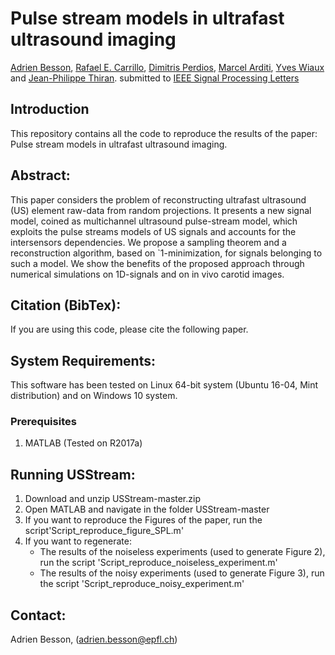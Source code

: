 # Pulse stream models in ultrafast ultrasound imaging
[Adrien Besson](https://adribesson.github.io/), [Rafael E. Carrillo](https://scholar.google.com/citations?user=-KhnCwMAAAAJ&hl=fr), [Dimitris Perdios](https://people.epfl.ch/dimitris.perdios?lang=fr), [Marcel Arditi](https://scholar.google.ch/citations?user=4w3-BxEAAAAJ&hl=fr), [Yves Wiaux](https://researchportal.hw.ac.uk/en/persons/yves-wiaux) and [Jean-Philippe Thiran](http://lts5www.epfl.ch/thiran.html).
submitted to [IEEE Signal Processing Letters](http://ieeexplore.ieee.org/xpl/RecentIssue.jsp?punumber=97) 

## Introduction
This repository contains all the code to reproduce the results of the paper: Pulse stream models in ultrafast ultrasound imaging.

## Abstract:
This paper considers the problem of reconstructing ultrafast ultrasound (US) element raw-data from random projections. It presents a new signal model, coined as multichannel ultrasound pulse-stream model, which exploits the pulse streams models of US signals and accounts for the intersensors dependencies. We propose a sampling theorem and a reconstruction algorithm, based on `1-minimization, for signals belonging to such a model. We show the benefits of the proposed approach through numerical simulations on 1D-signals and on in vivo carotid images.

## Citation (BibTex):
If you are using this code, please cite the following paper. 

## System Requirements:
This software has been tested on Linux 64-bit system (Ubuntu 16-04, Mint distribution) and on Windows 10 system.

### Prerequisites
1. MATLAB (Tested on R2017a)

## Running USStream:
1. Download and unzip USStream-master.zip
2. Open MATLAB and navigate in the folder USStream-master
3. If you want to reproduce the Figures of the paper, run the script'Script_reproduce_figure_SPL.m'
4. If you want to regenerate:
	* The results of the noiseless experiments (used to generate Figure 2), run the script 'Script_reproduce_noiseless_experiment.m'
	* The results of the noisy experiments (used to generate Figure 3), run the script 'Script_reproduce_noisy_experiment.m'

## Contact:
Adrien Besson, (adrien.besson@epfl.ch)

